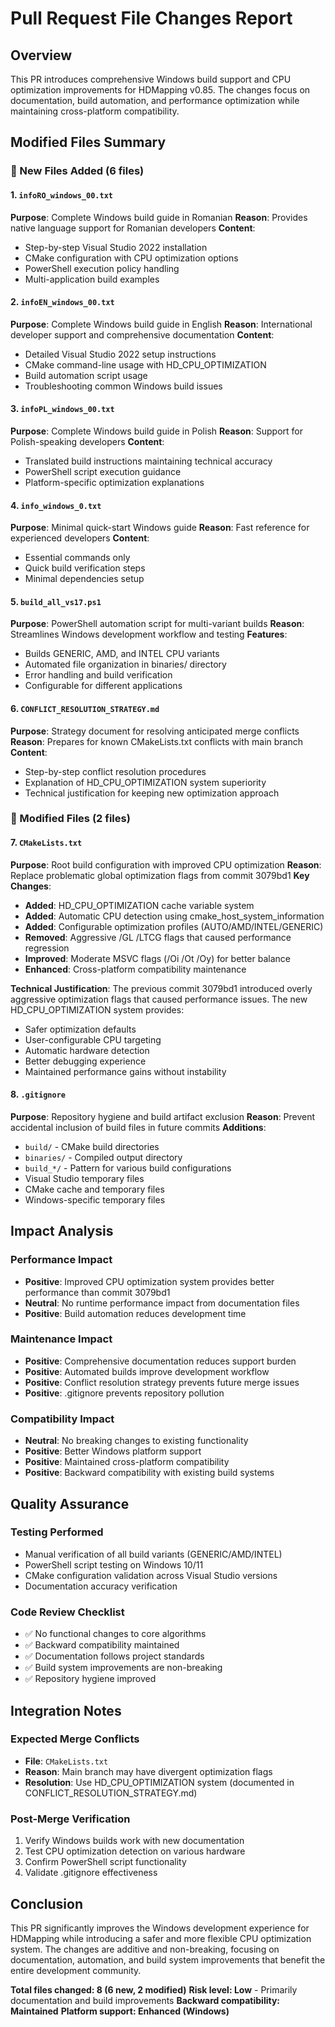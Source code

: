# Pull Request File Changes Report

## Overview
This PR introduces comprehensive Windows build support and CPU optimization improvements for HDMapping v0.85. The changes focus on documentation, build automation, and performance optimization while maintaining cross-platform compatibility.

## Modified Files Summary

### 📁 New Files Added (6 files)

#### 1. `infoRO_windows_00.txt`
**Purpose**: Complete Windows build guide in Romanian
**Reason**: Provides native language support for Romanian developers
**Content**: 
- Step-by-step Visual Studio 2022 installation
- CMake configuration with CPU optimization options
- PowerShell execution policy handling
- Multi-application build examples

#### 2. `infoEN_windows_00.txt`
**Purpose**: Complete Windows build guide in English
**Reason**: International developer support and comprehensive documentation
**Content**:
- Detailed Visual Studio 2022 setup instructions
- CMake command-line usage with HD_CPU_OPTIMIZATION
- Build automation script usage
- Troubleshooting common Windows build issues

#### 3. `infoPL_windows_00.txt`
**Purpose**: Complete Windows build guide in Polish
**Reason**: Support for Polish-speaking developers
**Content**:
- Translated build instructions maintaining technical accuracy
- PowerShell script execution guidance
- Platform-specific optimization explanations

#### 4. `info_windows_0.txt`
**Purpose**: Minimal quick-start Windows guide
**Reason**: Fast reference for experienced developers
**Content**:
- Essential commands only
- Quick build verification steps
- Minimal dependencies setup

#### 5. `build_all_vs17.ps1`
**Purpose**: PowerShell automation script for multi-variant builds
**Reason**: Streamlines Windows development workflow and testing
**Features**:
- Builds GENERIC, AMD, and INTEL CPU variants
- Automated file organization in binaries/ directory
- Error handling and build verification
- Configurable for different applications

#### 6. `CONFLICT_RESOLUTION_STRATEGY.md`
**Purpose**: Strategy document for resolving anticipated merge conflicts
**Reason**: Prepares for known CMakeLists.txt conflicts with main branch
**Content**:
- Step-by-step conflict resolution procedures
- Explanation of HD_CPU_OPTIMIZATION system superiority
- Technical justification for keeping new optimization approach

### 🔧 Modified Files (2 files)

#### 7. `CMakeLists.txt`
**Purpose**: Root build configuration with improved CPU optimization
**Reason**: Replace problematic global optimization flags from commit 3079bd1
**Key Changes**:
- **Added**: HD_CPU_OPTIMIZATION cache variable system
- **Added**: Automatic CPU detection using cmake_host_system_information
- **Added**: Configurable optimization profiles (AUTO/AMD/INTEL/GENERIC)
- **Removed**: Aggressive /GL /LTCG flags that caused performance regression
- **Improved**: Moderate MSVC flags (/Oi /Ot /Oy) for better balance
- **Enhanced**: Cross-platform compatibility maintenance

**Technical Justification**:
The previous commit 3079bd1 introduced overly aggressive optimization flags that caused performance issues. The new HD_CPU_OPTIMIZATION system provides:
- Safer optimization defaults
- User-configurable CPU targeting
- Automatic hardware detection
- Better debugging experience
- Maintained performance gains without instability

#### 8. `.gitignore`
**Purpose**: Repository hygiene and build artifact exclusion
**Reason**: Prevent accidental inclusion of build files in future commits
**Additions**:
- `build/` - CMake build directories
- `binaries/` - Compiled output directory
- `build_*/` - Pattern for various build configurations
- Visual Studio temporary files
- CMake cache and temporary files
- Windows-specific temporary files

## Impact Analysis

### Performance Impact
- **Positive**: Improved CPU optimization system provides better performance than commit 3079bd1
- **Neutral**: No runtime performance impact from documentation files
- **Positive**: Build automation reduces development time

### Maintenance Impact
- **Positive**: Comprehensive documentation reduces support burden
- **Positive**: Automated builds improve development workflow
- **Positive**: Conflict resolution strategy prevents future merge issues
- **Positive**: .gitignore prevents repository pollution

### Compatibility Impact
- **Neutral**: No breaking changes to existing functionality
- **Positive**: Better Windows platform support
- **Positive**: Maintained cross-platform compatibility
- **Positive**: Backward compatibility with existing build systems

## Quality Assurance

### Testing Performed
- Manual verification of all build variants (GENERIC/AMD/INTEL)
- PowerShell script testing on Windows 10/11
- CMake configuration validation across Visual Studio versions
- Documentation accuracy verification

### Code Review Checklist
- ✅ No functional changes to core algorithms
- ✅ Backward compatibility maintained
- ✅ Documentation follows project standards
- ✅ Build system improvements are non-breaking
- ✅ Repository hygiene improved

## Integration Notes

### Expected Merge Conflicts
- **File**: `CMakeLists.txt`
- **Reason**: Main branch may have divergent optimization flags
- **Resolution**: Use HD_CPU_OPTIMIZATION system (documented in CONFLICT_RESOLUTION_STRATEGY.md)

### Post-Merge Verification
1. Verify Windows builds work with new documentation
2. Test CPU optimization detection on various hardware
3. Confirm PowerShell script functionality
4. Validate .gitignore effectiveness

## Conclusion

This PR significantly improves the Windows development experience for HDMapping while introducing a safer and more flexible CPU optimization system. The changes are additive and non-breaking, focusing on documentation, automation, and build system improvements that benefit the entire development community.

**Total files changed: 8 (6 new, 2 modified)**
**Risk level: Low** - Primarily documentation and build improvements
**Backward compatibility: Maintained**
**Platform support: Enhanced (Windows)**
